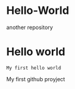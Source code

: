 # Hello-World
another repository
# Hello world

```
My first hello world 
```

My first github proyject
